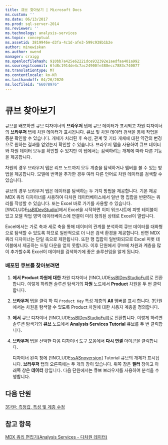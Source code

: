 ```yaml
---
title: 큐브 찾아보기 | Microsoft Docs
ms.custom: ''
ms.date: 06/13/2017
ms.prod: sql-server-2014
ms.reviewer: ''
ms.technology: analysis-services
ms.topic: conceptual
ms.assetid: 3819946e-d3fa-4c1d-afe3-599c938b1b2e
author: minewiskan
ms.author: owend
manager: craigg
ms.openlocfilehash: 910bb7a425e62221dce932392e1aedfaa401a992
ms.sourcegitcommit: 6fd8c1914de4c7ac24900fe388ecc7883c740077
ms.translationtype: MT
ms.contentlocale: ko-KR
ms.lasthandoff: 04/26/2020
ms.locfileid: "66078976"
---
```

# <a name="browsing-the-cube"></a>큐브 찾아보기
  큐브를 배포하면 큐브 디자이너의 **브라우저** 탭에 큐브 데이터가 표시되고 차원 디자이너의 **브라우저** 탭에 차원 데이터가 표시됩니다. 큐브 및 차원 데이터 검색을 통해 작업을 증분 확인할 수 있습니다. 개체가 처리된 후 속성, 관계 및 기타 개체에 대한 약간의 변경으로 원하는 결과를 얻었는지 확인할 수 있습니다. 브라우저 탭을 사용하여 큐브 데이터와 차원 데이터 모두를 확인할 수 있지만 이 탭에서는 검색하려는 개체에 따라 다른 기능을 제공합니다.  
  
 차원의 경우 브라우저 탭은 리프 노드까지 모두 계층을 탐색하거나 멤버를 볼 수 있는 방법을 제공합니다. 모델에 번역을 추가한 경우 여러 다른 언어로 차원 데이터를 검색할 수 있습니다.  
  
 큐브의 경우 브라우저 탭은 데이터를 탐색하는 두 가지 방법을 제공합니다. 기본 제공 MDX 쿼리 디자이너를 사용하여 다차원 데이터베이스에서 일반 행 집합을 반환하는 쿼리를 작성할 수 있습니다. 또는 Excel 바로 가기를 사용할 수 있습니다. [!INCLUDE[ssBIDevStudio](../includes/ssbidevstudio-md.md)]에서 Excel을 시작하면 이미 워크시트에 피벗 테이블이 있고 모델 작업 영역 데이터베이스에 연결이 미리 정의된 상태로 Excel이 열립니다.  
  
 Excel에서는 가로 축과 세로 축을 통해 데이터의 관계를 분석하여 큐브 데이터를 대화형으로 탐색할 수 있도록 하므로 일반적으로 더 나은 검색 환경을 제공합니다. 반면 MDX 쿼리 디자이너는 단일 축으로 제한됩니다. 또한 행 집합이 일반화되므로 Excel 피벗 테이블에서 제공하는 드릴 다운을 얻지 못합니다. 이후 단원에서 큐브에 차원과 계층을 많이 추가할수록 Excel이 데이터를 검색하기에 좋은 솔루션임을 알게 됩니다.  
  
### <a name="to-browse-the-deployed-cube"></a>배포된 큐브를 찾아보려면  
  
1.  **에서 Product 차원에 대한** 차원 디자이너 [!INCLUDE[ssBIDevStudioFull](../includes/ssbidevstudiofull-md.md)]로 전환합니다. 이렇게 하려면 솔루션 탐색기의 **차원** 노드에서 **Product** 차원을 두 번 클릭합니다.  
  
2.  **브라우저** 탭을 클릭 하 여 `Product Key` 특성 계층의 **All** 멤버를 표시 합니다. 3단원에서는 차원을 탐색할 수 있도록 Product 차원에 대한 사용자 계층을 정의합니다.  
  
3.  **에서** 큐브 디자이너 [!INCLUDE[ssBIDevStudioFull](../includes/ssbidevstudiofull-md.md)]로 전환합니다. 이렇게 하려면 솔루션 탐색기의 **큐브** 노드에서 **Analysis Services Tutorial** 큐브를 두 번 클릭합니다.  
  
4.  **브라우저** 탭을 선택한 다음 디자이너 도구 모음에서 **다시 연결** 아이콘을 클릭합니다.  
  
     디자이너 왼쪽 창에 [!INCLUDE[ssASnoversion](../includes/ssasnoversion-md.md)] Tutorial 큐브의 개체가 표시됩니다. **브라우저** 탭의 오른쪽에는 두 개의 창이 있습니다. 위쪽 창은 **필터** 창이고 아래쪽 창은 **데이터** 창입니다. 다음 단원에서는 큐브 브라우저를 사용하여 분석을 수행합니다.  
  
## <a name="next-lesson"></a>다음 단원  
 [3단원: 측정값, 특성 및 계층 수정](lesson-3-modifying-measures-attributes-and-hierarchies.md)  
  
## <a name="see-also"></a>참고 항목  
 [MDX 쿼리 편집기&#40;Analysis Services - 다차원 데이터&#41;](mdx-query-editor-analysis-services-multidimensional-data.md)  
  
  
